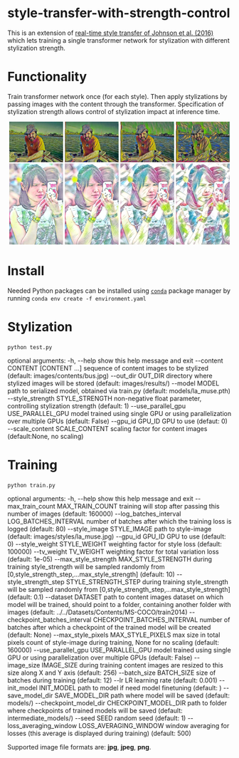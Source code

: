 # style-transfer-with-strength-control
This is an extension of [real-time style transfer of Johnson et al. (2016)](https://arxiv.org/abs/1603.08155?context=cs) which lets training a single transformer network for stylization with different stylization strength.

# Functionality
Train transformer network once (for each style). Then apply stylizations by passing images with the content through the transformer. Specification of stylization strength allows control of stylization impact at inference time.

<div align='center'>
<img src="https://github.com/Apogentus/style-transfer-with-strength-control/blob/master/images/results/man_on_the_boat.jpg_la_muse.pth_0.1.jpg?raw=trueg" width="24%" />
<img src="https://github.com/Apogentus/style-transfer-with-strength-control/blob/master/images/results/man_on_the_boat.jpg_la_muse.pth_0.3.jpg?raw=trueg" width="24%" />
<img src="https://github.com/Apogentus/style-transfer-with-strength-control/blob/master/images/results/man_on_the_boat.jpg_la_muse.pth_1.0.jpg?raw=trueg" width="24%" />
<img src="https://github.com/Apogentus/style-transfer-with-strength-control/blob/master/images/results/man_on_the_boat.jpg_la_muse.pth_10.0.jpg?raw=trueg" width="24%" />
</div>


<div align='center'>
<img src=https://github.com/Apogentus/style-transfer-with-strength-control/blob/master/images/results/woman_telephone.jpg_feathers.pth_0.1.jpg?raw=true" width="24%" />
<img src="https://github.com/Apogentus/style-transfer-with-strength-control/blob/master/images/results/woman_telephone.jpg_feathers.pth_0.3.jpg?raw=true" width="24%" />
<img src="https://github.com/Apogentus/style-transfer-with-strength-control/blob/master/images/results/woman_telephone.jpg_feathers.pth_1.0.jpg?raw=true" width="24%" />
<img src="https://github.com/Apogentus/style-transfer-with-strength-control/blob/master/images/results/woman_telephone.jpg_feathers.pth_10.0.jpg?raw=true" width="24%" />
</div>

# Install
Needed Python packages can be installed using [`conda`](https://www.anaconda.com/download/) package manager by running `conda env create -f environment.yaml`

# Stylization
`python test.py`

optional arguments:
  -h, --help            show this help message and exit
  --content CONTENT [CONTENT ...]
                        sequence of content images to be stylized (default:
                        images/contents/bus.jpg)
  --out_dir OUT_DIR     directory where stylized images will be stored
                        (default: images/results/)
  --model MODEL         path to serialized model, obtained via train.py
                        (default: models/la_muse.pth)
  --style_strength STYLE_STRENGTH
                        non-negative float parameter, controlling stylization
                        strength (default: 1)
  --use_parallel_gpu USE_PARALLEL_GPU
                        model trained using single GPU or using
                        parallelization over multiple GPUs (default: False)
  --gpu_id GPU_ID       GPU to use (defaut: 0)
  --scale_content SCALE_CONTENT
                        scaling factor for content images (default:None, no
                        scaling)

# Training
`python train.py`

optional arguments:
  -h, --help            show this help message and exit
  --max_train_count MAX_TRAIN_COUNT
                        training will stop after passing this number of images
                        (default: 160000)
  --log_batches_interval LOG_BATCHES_INTERVAL
                        number of batches after which the training loss is
                        logged (default: 80)
  --style_image STYLE_IMAGE
                        path to style-image (default:
                        images/styles/la_muse.jpg)
  --gpu_id GPU_ID       GPU to use (default: 0)
  --style_weight STYLE_WEIGHT
                        weighting factor for style loss (default: 100000)
  --tv_weight TV_WEIGHT
                        weighting factor for total variation loss (default:
                        1e-05)
  --max_style_strength MAX_STYLE_STRENGTH
                        during training style_strength will be sampled
                        randomly from
                        [0,style_strength_step,...max_style_strength]
                        (default: 10)
  --style_strength_step STYLE_STRENGTH_STEP
                        during training style_strength will be sampled
                        randomly from
                        [0,style_strength_step,...max_style_strength]
                        (default: 0.1)
  --dataset DATASET     path to content images dataset on which model will be
                        trained, should point to a folder, containing another
                        folder with images (default:
                        ../../Datasets/Contents/MS-COCO/train2014)
  --checkpoint_batches_interval CHECKPOINT_BATCHES_INTERVAL
                        number of batches after which a checkpoint of the
                        trained model will be created (default: None)
  --max_style_pixels MAX_STYLE_PIXELS
                        max size in total pixels count of style-image during
                        training, None for no scaling (default: 160000)
  --use_parallel_gpu USE_PARALLEL_GPU
                        model trained using single GPU or using
                        parallelization over multiple GPUs (default: False)
  --image_size IMAGE_SIZE
                        during training content images are resized to this
                        size along X and Y axis (default: 256)
  --batch_size BATCH_SIZE
                        size of batches during training (default: 12)
  --lr LR               learning rate (default: 0.001)
  --init_model INIT_MODEL
                        path to model if need model finetuning (default: )
  --save_model_dir SAVE_MODEL_DIR
                        path where model will be saved (default: models/)
  --checkpoint_model_dir CHECKPOINT_MODEL_DIR
                        path to folder where checkpoints of trained models
                        will be saved (default: intermediate_models/)
  --seed SEED           random seed (default: 1)
  --loss_averaging_window LOSS_AVERAGING_WINDOW
                        window averaging for losses (this average is displayed
                        during training) (default: 500)

Supported image file formats are: __jpg__, __jpeg__, __png__.
